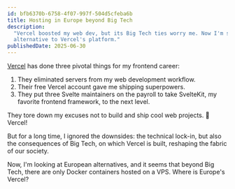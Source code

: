 ```yaml
---
id: bfb6370b-6758-4f07-997f-504d5cfeba6b
title: Hosting in Europe beyond Big Tech
description:
  "Vercel boosted my web dev, but its Big Tech ties worry me. Now I'm searching for a true European
  alternative to Vercel's platform."
publishedDate: 2025-06-30
---
```


[Vercel](https://vercel.com/) has done three pivotal things for my frontend career:

1. They eliminated servers from my web development workflow.
2. Their free Vercel account gave me shipping superpowers.
3. They put three Svelte maintainers on the payroll to take SvelteKit, my favorite frontend
   framework, to the next level.

They tore down my excuses not to build and ship cool web projects. 🙏 Vercel!

But for a long time, I ignored the downsides: the technical lock-in, but also the consequences of
Big Tech, on which Vercel is built, reshaping the fabric of our society.

Now, I'm looking at European alternatives, and it seems that beyond Big Tech, there are only Docker
containers hosted on a VPS. Where is Europe's Vercel?
